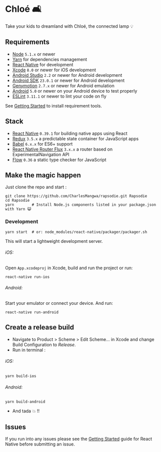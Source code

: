 # Chloé 🛋

Take your kids to dreamland with Chloé, the connected lamp 💡

## Requirements
- [Node](https://nodejs.org) `5.1.x` or newer
- [Yarn](https://yarnpkg.com) for dependencies management
- [React Native](http://facebook.github.io/react-native/docs/getting-started.html) for development
- [Xcode](https://developer.apple.com/xcode/) `8.0` or newer for iOS development
- [Android Studio](https://developer.android.com/studio/index.html) `2.2` or newer for Android development
- [Android SDK](https://developer.android.com/sdk/) `23.0.1` or newer for Android development
- [Genymotion](https://www.genymotion.com/) `2.7.x` or newer for Android emulation
- [Android](https://www.android.com/) `5.0` or newer on your Android device to test properly
- [ESLint](http://eslint.org/) `3.11.1` or newer to lint your code on fly

See [Getting Started](https://facebook.github.io/react-native/docs/getting-started.html) to install requirement tools.

## Stack
- [React Native](https://facebook.github.io/react-native/) `0.39.1` for building native apps using React
- [Redux](http://redux.js.org/) `3.5.x` a predictable state container for JavaScript apps
- [Babel](http://babeljs.io/) `6.x.x` for ES6+ support
- [React Native Router Flux](https://github.com/aksonov/react-native-router-flux) `3.x.x` a router based on ExperimentalNavigation API
- [Flow](http://flowtype.org/) `0.36` a static type checker for JavaScript

## Make the magic happen
Just clone the repo and start :
```shell
git clone https://github.com/CharlesMangwa/rapsodie.git Rapsodie
cd Rapsodie
yarn        # Install Node.js components listed in your package.json with Yarn 😺
```

### Development
```shell
yarn start  # or: node_modules/react-native/packager/packager.sh
```
This will start a lightweight development server.

###### iOS:
Open `App.xcodeproj` in Xcode, build and run the project or run:
```shell
react-native run-ios
```

###### Android:
Start your emulator or connect your device. And run:
```shell
react-native run-android
```

## Create a release build
* Navigate to Product > Scheme > Edit Scheme... in Xcode and change Build Configuration to *Release*.
* Run in terminal :

###### iOS:
```shell
yarn build-ios
```
###### Android:
```shell
yarn build-android
```

* And tada 💥 !!

## Issues
If you run into any issues please see the [Getting Started](http://facebook.github.io/react-native/docs/getting-started.html) guide for React Native before submitting an issue.
